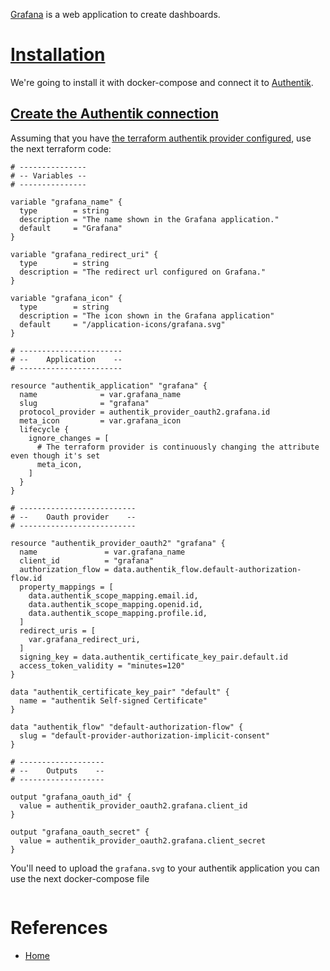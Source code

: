 [Grafana](https://grafana.com/grafana) is a web application to create dashboards.

# [Installation](https://grafana.com/docs/grafana/latest/setup-grafana/installation/docker/#run-grafana-via-docker-compose)

We're going to install it with docker-compose and connect it to [Authentik](authentik.md).

## [Create the Authentik connection](https://goauthentik.io/integrations/services/grafana/)

Assuming that you have [the terraform authentik provider configured](authentik.md), use the next terraform code:

```hcl
# ---------------
# -- Variables --
# ---------------

variable "grafana_name" {
  type        = string
  description = "The name shown in the Grafana application."
  default     = "Grafana"
}

variable "grafana_redirect_uri" {
  type        = string
  description = "The redirect url configured on Grafana."
}

variable "grafana_icon" {
  type        = string
  description = "The icon shown in the Grafana application"
  default     = "/application-icons/grafana.svg"
}

# -----------------------
# --    Application    --
# -----------------------

resource "authentik_application" "grafana" {
  name              = var.grafana_name
  slug              = "grafana"
  protocol_provider = authentik_provider_oauth2.grafana.id
  meta_icon         = var.grafana_icon
  lifecycle {
    ignore_changes = [
      # The terraform provider is continuously changing the attribute even though it's set
      meta_icon,
    ]
  }
}

# --------------------------
# --    Oauth provider    --
# --------------------------

resource "authentik_provider_oauth2" "grafana" {
  name               = var.grafana_name
  client_id          = "grafana"
  authorization_flow = data.authentik_flow.default-authorization-flow.id
  property_mappings = [
    data.authentik_scope_mapping.email.id,
    data.authentik_scope_mapping.openid.id,
    data.authentik_scope_mapping.profile.id,
  ]
  redirect_uris = [
    var.grafana_redirect_uri,
  ]
  signing_key = data.authentik_certificate_key_pair.default.id
  access_token_validity = "minutes=120"
}

data "authentik_certificate_key_pair" "default" {
  name = "authentik Self-signed Certificate"
}

data "authentik_flow" "default-authorization-flow" {
  slug = "default-provider-authorization-implicit-consent"
}

# -------------------
# --    Outputs    --
# -------------------

output "grafana_oauth_id" {
  value = authentik_provider_oauth2.grafana.client_id
}

output "grafana_oauth_secret" {
  value = authentik_provider_oauth2.grafana.client_secret
}
```

You'll need to upload the `grafana.svg` to your authentik application
you can use the next docker-compose file

```yaml
```

# References

- [Home](https://grafana.com/grafana)
